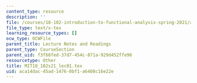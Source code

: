 ```yaml
---
content_type: resource
description: ''
file: /courses/18-102-introduction-to-functional-analysis-spring-2021/aca14dac45ad14760bf1a6408c16e22e_MIT18_102s21_lec01.tex
file_type: text/x-tex
learning_resource_types: []
ocw_type: OCWFile
parent_title: Lecture Notes and Readings
parent_type: CourseSection
parent_uid: f3f68fed-37d7-454c-871a-929d452ffe96
resourcetype: Other
title: MIT18_102s21_lec01.tex
uid: aca14dac-45ad-1476-0bf1-a6408c16e22e
---
```

